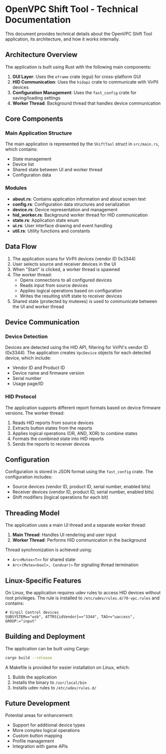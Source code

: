 # OpenVPC Shift Tool - Technical Documentation

This document provides technical details about the OpenVPC Shift Tool application, its architecture, and how it works internally.

## Architecture Overview

The application is built using Rust with the following main components:

1. **GUI Layer**: Uses the `eframe` crate (egui) for cross-platform GUI
2. **HID Communication**: Uses the `hidapi` crate to communicate with VirPil devices
3. **Configuration Management**: Uses the `fast_config` crate for saving/loading settings
4. **Worker Thread**: Background thread that handles device communication

## Core Components

### Main Application Structure

The main application is represented by the `ShiftTool` struct in `src/main.rs`, which contains:

- State management
- Device list
- Shared state between UI and worker thread
- Configuration data

### Modules

- **about.rs**: Contains application information and about screen text
- **config.rs**: Configuration data structures and serialization
- **device.rs**: Device representation and management
- **hid_worker.rs**: Background worker thread for HID communication
- **state.rs**: Application state enum
- **ui.rs**: User interface drawing and event handling
- **util.rs**: Utility functions and constants

## Data Flow

1. The application scans for VirPil devices (vendor ID 0x3344)
2. User selects source and receiver devices in the UI
3. When "Start" is clicked, a worker thread is spawned
4. The worker thread:
   - Opens connections to all configured devices
   - Reads input from source devices
   - Applies logical operations based on configuration
   - Writes the resulting shift state to receiver devices
5. Shared state (protected by mutexes) is used to communicate between the UI and worker thread

## Device Communication

### Device Detection

Devices are detected using the HID API, filtering for VirPil's vendor ID (0x3344). The application creates `VpcDevice` objects for each detected device, which include:

- Vendor ID and Product ID
- Device name and firmware version
- Serial number
- Usage page/ID

### HID Protocol

The application supports different report formats based on device firmware versions. The worker thread:

1. Reads HID reports from source devices
2. Extracts button states from the reports
3. Applies logical operations (OR, AND, XOR) to combine states
4. Formats the combined state into HID reports
5. Sends the reports to receiver devices

## Configuration

Configuration is stored in JSON format using the `fast_config` crate. The configuration includes:

- Source devices (vendor ID, product ID, serial number, enabled bits)
- Receiver devices (vendor ID, product ID, serial number, enabled bits)
- Shift modifiers (logical operations for each bit)

## Threading Model

The application uses a main UI thread and a separate worker thread:

1. **Main Thread**: Handles UI rendering and user input
2. **Worker Thread**: Performs HID communication in the background

Thread synchronization is achieved using:
- `Arc<Mutex<T>>` for shared state
- `Arc<(Mutex<bool>, Condvar)>` for signaling thread termination

## Linux-Specific Features

On Linux, the application requires udev rules to access HID devices without root privileges. The rule is installed to `/etc/udev/rules.d/70-vpc.rules` and contains:

```
# Virpil Control devices
SUBSYSTEM=="usb", ATTRS{idVendor}=="3344", TAG+="uaccess", GROUP:="input"
```

## Building and Deployment

The application can be built using Cargo:

```bash
cargo build --release
```

A Makefile is provided for easier installation on Linux, which:
1. Builds the application
2. Installs the binary to `/usr/local/bin`
3. Installs udev rules to `/etc/udev/rules.d/`

## Future Development

Potential areas for enhancement:
- Support for additional device types
- More complex logical operations
- Custom button mapping
- Profile management
- Integration with game APIs
